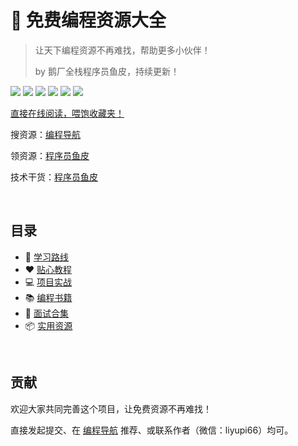 # 💎 免费编程资源大全
> 让天下编程资源不再难找，帮助更多小伙伴！
>
> by 鹅厂全栈程序员鱼皮，持续更新！



![](https://img.shields.io/badge/学习路线-100+-brightgreen.svg)
![](https://img.shields.io/badge/贴心教程-100+-green.svg)
![](https://img.shields.io/badge/项目实战-100+-red.svg)
![](https://img.shields.io/badge/编程书籍-1000+-yellow.svg)
![](https://img.shields.io/badge/面试合集-1000+-orange.svg)
![](https://img.shields.io/badge/实用资源-1000+-blue.svg)



[直接在线阅读，喂饱收藏夹！](https://liyupi.gitee.io/free-programming-resources/)

搜资源：[编程导航](https://www.code-nav.cn)

领资源：[程序员鱼皮](https://636f-codenav-8grj8px727565176-1256524210.tcb.qcloud.la/yupi_wechat.png)

技术干货：[程序员鱼皮](https://636f-codenav-8grj8px727565176-1256524210.tcb.qcloud.la/yupi_wechat.png)



<br/>

## 目录

- 🚄 [学习路线](./学习路线/README.md)
- ❤️ [贴心教程](./贴心教程/README.md)
- 💻 [项目实战](./项目实战/README.md)
- 📚 [编程书籍](./编程书籍/README.md)
- 🙎 [面试合集](./面试合集/README.md)
- 📦 [实用资源](./实用资源/README.md)



<br/>

## 贡献

欢迎大家共同完善这个项目，让免费资源不再难找！

直接发起提交、在 [编程导航](https://www.code-nav.cn) 推荐、或联系作者（微信：liyupi66）均可。
